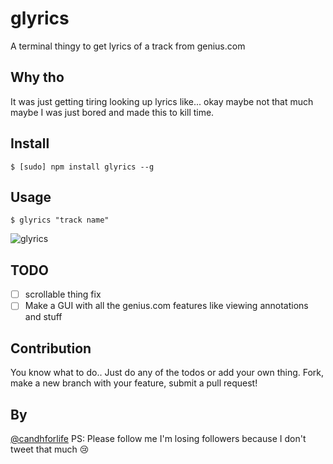 # glyrics
A terminal thingy to get lyrics of a track from genius.com 

## Why tho
It was just getting tiring looking up lyrics like... okay maybe not that much maybe I was just bored and made this to kill time.

## Install 
    $ [sudo] npm install glyrics --g
    
## Usage
    $ glyrics "track name"

![glyrics](http://i.imgur.com/rww2N7p.gif)

## TODO

* [ ] scrollable thing fix
* [ ] Make a GUI with all the genius.com features like viewing annotations and stuff

## Contribution 
You know what to do.. Just do any of the todos or add your own thing. Fork, make a new branch with your feature, submit a pull request!

## By
[@candhforlife](https://twitter.com/candhforlife) 
PS: Please follow me I'm losing followers because I don't tweet that much 😢 